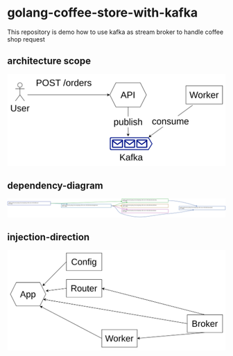 # golang-coffee-store-with-kafka

This repository is demo how to use kafka as stream broker to handle coffee shop request

## architecture scope

![architecure-concept](architecure-concept.png)

## dependency-diagram

![dependency-diagram](dependency-graph.svg)

## injection-direction

![injection-direction](injection-direction.png)